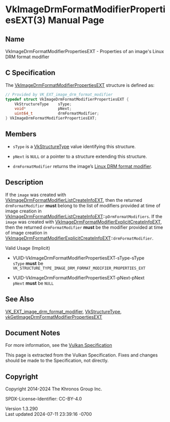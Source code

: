 # VkImageDrmFormatModifierPropertiesEXT(3) Manual Page

## Name

VkImageDrmFormatModifierPropertiesEXT - Properties of an image's Linux
DRM format modifier



## <a href="#_c_specification" class="anchor"></a>C Specification

The
[VkImageDrmFormatModifierPropertiesEXT](https://registry.khronos.org/vulkan/specs/1.3-extensions/man/html/VkImageDrmFormatModifierPropertiesEXT.html)
structure is defined as:

``` c
// Provided by VK_EXT_image_drm_format_modifier
typedef struct VkImageDrmFormatModifierPropertiesEXT {
    VkStructureType    sType;
    void*              pNext;
    uint64_t           drmFormatModifier;
} VkImageDrmFormatModifierPropertiesEXT;
```

## <a href="#_members" class="anchor"></a>Members

- `sType` is a [VkStructureType](https://registry.khronos.org/vulkan/specs/1.3-extensions/man/html/VkStructureType.html) value identifying
  this structure.

- `pNext` is `NULL` or a pointer to a structure extending this
  structure.

- `drmFormatModifier` returns the image’s <a
  href="https://registry.khronos.org/vulkan/specs/1.3-extensions/html/vkspec.html#glossary-drm-format-modifier"
  target="_blank" rel="noopener">Linux DRM format modifier</a>.

## <a href="#_description" class="anchor"></a>Description

If the `image` was created with
[VkImageDrmFormatModifierListCreateInfoEXT](https://registry.khronos.org/vulkan/specs/1.3-extensions/man/html/VkImageDrmFormatModifierListCreateInfoEXT.html),
then the returned `drmFormatModifier` **must** belong to the list of
modifiers provided at time of image creation in
[VkImageDrmFormatModifierListCreateInfoEXT](https://registry.khronos.org/vulkan/specs/1.3-extensions/man/html/VkImageDrmFormatModifierListCreateInfoEXT.html)::`pDrmFormatModifiers`.
If the `image` was created with
[VkImageDrmFormatModifierExplicitCreateInfoEXT](https://registry.khronos.org/vulkan/specs/1.3-extensions/man/html/VkImageDrmFormatModifierExplicitCreateInfoEXT.html),
then the returned `drmFormatModifier` **must** be the modifier provided
at time of image creation in
[VkImageDrmFormatModifierExplicitCreateInfoEXT](https://registry.khronos.org/vulkan/specs/1.3-extensions/man/html/VkImageDrmFormatModifierExplicitCreateInfoEXT.html)::`drmFormatModifier`.

Valid Usage (Implicit)

- <a href="#VUID-VkImageDrmFormatModifierPropertiesEXT-sType-sType"
  id="VUID-VkImageDrmFormatModifierPropertiesEXT-sType-sType"></a>
  VUID-VkImageDrmFormatModifierPropertiesEXT-sType-sType  
  `sType` **must** be
  `VK_STRUCTURE_TYPE_IMAGE_DRM_FORMAT_MODIFIER_PROPERTIES_EXT`

- <a href="#VUID-VkImageDrmFormatModifierPropertiesEXT-pNext-pNext"
  id="VUID-VkImageDrmFormatModifierPropertiesEXT-pNext-pNext"></a>
  VUID-VkImageDrmFormatModifierPropertiesEXT-pNext-pNext  
  `pNext` **must** be `NULL`

## <a href="#_see_also" class="anchor"></a>See Also

[VK_EXT_image_drm_format_modifier](https://registry.khronos.org/vulkan/specs/1.3-extensions/man/html/VK_EXT_image_drm_format_modifier.html),
[VkStructureType](https://registry.khronos.org/vulkan/specs/1.3-extensions/man/html/VkStructureType.html),
[vkGetImageDrmFormatModifierPropertiesEXT](https://registry.khronos.org/vulkan/specs/1.3-extensions/man/html/vkGetImageDrmFormatModifierPropertiesEXT.html)

## <a href="#_document_notes" class="anchor"></a>Document Notes

For more information, see the <a
href="https://registry.khronos.org/vulkan/specs/1.3-extensions/html/vkspec.html#VkImageDrmFormatModifierPropertiesEXT"
target="_blank" rel="noopener">Vulkan Specification</a>

This page is extracted from the Vulkan Specification. Fixes and changes
should be made to the Specification, not directly.

## <a href="#_copyright" class="anchor"></a>Copyright

Copyright 2014-2024 The Khronos Group Inc.

SPDX-License-Identifier: CC-BY-4.0

Version 1.3.290  
Last updated 2024-07-11 23:39:16 -0700
